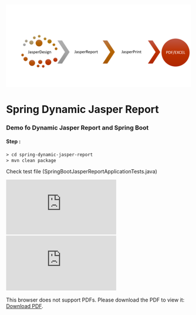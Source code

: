![This is an image](https://github.com/ismailraju/spring-dynamic-jasper-report/blob/main/image_2022_03_14T12_17_13_798Z.png)
# Spring Dynamic Jasper Report
### Demo fo Dynamic Jasper Report and Spring Boot

#### Step :
~~~
> cd spring-dynamic-jasper-report
> mvn clean package

~~~

Check test file (SpringBootJasperReportApplicationTests.java) 

![This is output pdf](https://github.com/ismailraju/spring-dynamic-jasper-report/blob/main/employees.pdf)
<object data="http://yoursite.com/the.pdf" type="application/pdf" width="700px" height="700px">
    <embed src="https://github.com/ismailraju/spring-dynamic-jasper-report/blob/main/employees.pdf">
        <p>This browser does not support PDFs. Please download the PDF to view it: <a href="https://github.com/ismailraju/spring-dynamic-jasper-report/blob/main/employees.pdf">Download PDF</a>.</p>
    </embed>
</object>
